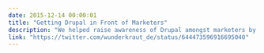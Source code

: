 ```yaml
---
date: 2015-12-14 00:00:01
title: "Getting Drupal in Front of Marketers"
description: "We helped raise awareness of Drupal amongst marketers by sponsoring and exhibiting with them at events like DMEXCO."
link: "https://twitter.com/wunderkraut_de/status/644473596916695040"
---
```

